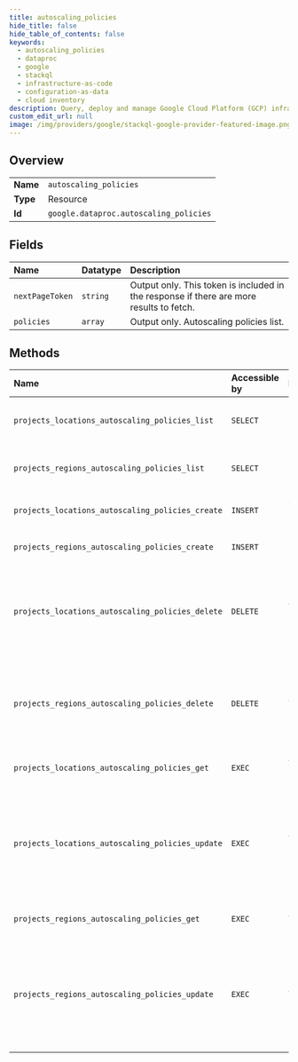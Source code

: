 ```yaml
---
title: autoscaling_policies
hide_title: false
hide_table_of_contents: false
keywords:
  - autoscaling_policies
  - dataproc
  - google    
  - stackql
  - infrastructure-as-code
  - configuration-as-data
  - cloud inventory
description: Query, deploy and manage Google Cloud Platform (GCP) infrastructure and resources using SQL
custom_edit_url: null
image: /img/providers/google/stackql-google-provider-featured-image.png
---
```

  
    

## Overview
<table><tbody>
<tr><td><b>Name</b></td><td><code>autoscaling_policies</code></td></tr>
<tr><td><b>Type</b></td><td>Resource</td></tr>
<tr><td><b>Id</b></td><td><code>google.dataproc.autoscaling_policies</code></td></tr>
</tbody></table>

## Fields
| Name | Datatype | Description |
|:-----|:---------|:------------|
| `nextPageToken` | `string` | Output only. This token is included in the response if there are more results to fetch. |
| `policies` | `array` | Output only. Autoscaling policies list. |
## Methods
| Name | Accessible by | Required Params | Description |
|:-----|:--------------|:----------------|:------------|
| `projects_locations_autoscaling_policies_list` | `SELECT` | `locationsId, projectsId` | Lists autoscaling policies in the project. |
| `projects_regions_autoscaling_policies_list` | `SELECT` | `projectsId, regionsId` | Lists autoscaling policies in the project. |
| `projects_locations_autoscaling_policies_create` | `INSERT` | `locationsId, projectsId` | Creates new autoscaling policy. |
| `projects_regions_autoscaling_policies_create` | `INSERT` | `projectsId, regionsId` | Creates new autoscaling policy. |
| `projects_locations_autoscaling_policies_delete` | `DELETE` | `autoscalingPoliciesId, locationsId, projectsId` | Deletes an autoscaling policy. It is an error to delete an autoscaling policy that is in use by one or more clusters. |
| `projects_regions_autoscaling_policies_delete` | `DELETE` | `autoscalingPoliciesId, projectsId, regionsId` | Deletes an autoscaling policy. It is an error to delete an autoscaling policy that is in use by one or more clusters. |
| `projects_locations_autoscaling_policies_get` | `EXEC` | `autoscalingPoliciesId, locationsId, projectsId` | Retrieves autoscaling policy. |
| `projects_locations_autoscaling_policies_update` | `EXEC` | `autoscalingPoliciesId, locationsId, projectsId` | Updates (replaces) autoscaling policy.Disabled check for update_mask, because all updates will be full replacements. |
| `projects_regions_autoscaling_policies_get` | `EXEC` | `autoscalingPoliciesId, projectsId, regionsId` | Retrieves autoscaling policy. |
| `projects_regions_autoscaling_policies_update` | `EXEC` | `autoscalingPoliciesId, projectsId, regionsId` | Updates (replaces) autoscaling policy.Disabled check for update_mask, because all updates will be full replacements. |
